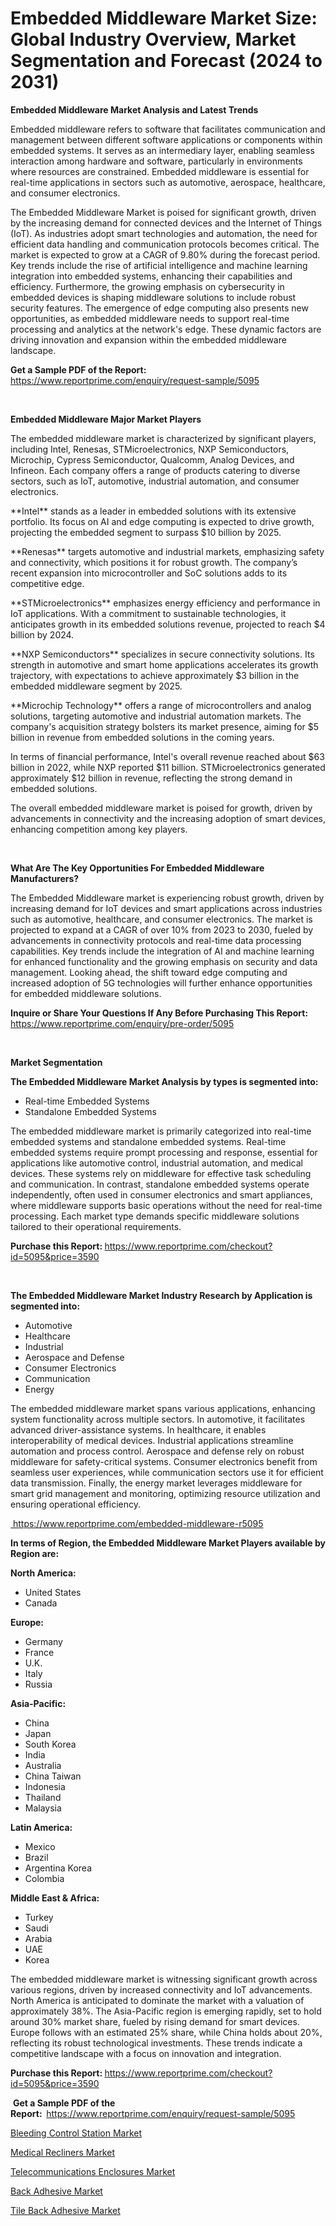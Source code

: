 <p><h1>Embedded Middleware Market Size: Global Industry Overview, Market Segmentation and Forecast (2024 to 2031)</h1></p><p><strong>Embedded Middleware Market Analysis and Latest Trends</strong></p>
<p><p>Embedded middleware refers to software that facilitates communication and management between different software applications or components within embedded systems. It serves as an intermediary layer, enabling seamless interaction among hardware and software, particularly in environments where resources are constrained. Embedded middleware is essential for real-time applications in sectors such as automotive, aerospace, healthcare, and consumer electronics.</p><p>The Embedded Middleware Market is poised for significant growth, driven by the increasing demand for connected devices and the Internet of Things (IoT). As industries adopt smart technologies and automation, the need for efficient data handling and communication protocols becomes critical. The market is expected to grow at a CAGR of 9.80% during the forecast period. Key trends include the rise of artificial intelligence and machine learning integration into embedded systems, enhancing their capabilities and efficiency. Furthermore, the growing emphasis on cybersecurity in embedded devices is shaping middleware solutions to include robust security features. The emergence of edge computing also presents new opportunities, as embedded middleware needs to support real-time processing and analytics at the network's edge. These dynamic factors are driving innovation and expansion within the embedded middleware landscape.</p></p>
<p><strong>Get a Sample PDF of the Report:&nbsp;</strong> <a href="https://www.reportprime.com/enquiry/request-sample/5095">https://www.reportprime.com/enquiry/request-sample/5095</a></p>
<p>&nbsp;</p>
<p><strong>Embedded Middleware Major Market Players</strong></p>
<p><p>The embedded middleware market is characterized by significant players, including Intel, Renesas, STMicroelectronics, NXP Semiconductors, Microchip, Cypress Semiconductor, Qualcomm, Analog Devices, and Infineon. Each company offers a range of products catering to diverse sectors, such as IoT, automotive, industrial automation, and consumer electronics.</p><p>**Intel** stands as a leader in embedded solutions with its extensive portfolio. Its focus on AI and edge computing is expected to drive growth, projecting the embedded segment to surpass $10 billion by 2025. </p><p>**Renesas** targets automotive and industrial markets, emphasizing safety and connectivity, which positions it for robust growth. The company’s recent expansion into microcontroller and SoC solutions adds to its competitive edge.</p><p>**STMicroelectronics** emphasizes energy efficiency and performance in IoT applications. With a commitment to sustainable technologies, it anticipates growth in its embedded solutions revenue, projected to reach $4 billion by 2024.</p><p>**NXP Semiconductors** specializes in secure connectivity solutions. Its strength in automotive and smart home applications accelerates its growth trajectory, with expectations to achieve approximately $3 billion in the embedded middleware segment by 2025.</p><p>**Microchip Technology** offers a range of microcontrollers and analog solutions, targeting automotive and industrial automation markets. The company's acquisition strategy bolsters its market presence, aiming for $5 billion in revenue from embedded solutions in the coming years.</p><p>In terms of financial performance, Intel's overall revenue reached about $63 billion in 2022, while NXP reported $11 billion. STMicroelectronics generated approximately $12 billion in revenue, reflecting the strong demand in embedded solutions.</p><p>The overall embedded middleware market is poised for growth, driven by advancements in connectivity and the increasing adoption of smart devices, enhancing competition among key players.</p></p>
<p>&nbsp;</p>
<p><strong>What Are The Key Opportunities For Embedded Middleware Manufacturers?</strong></p>
<p><p>The Embedded Middleware market is experiencing robust growth, driven by increasing demand for IoT devices and smart applications across industries such as automotive, healthcare, and consumer electronics. The market is projected to expand at a CAGR of over 10% from 2023 to 2030, fueled by advancements in connectivity protocols and real-time data processing capabilities. Key trends include the integration of AI and machine learning for enhanced functionality and the growing emphasis on security and data management. Looking ahead, the shift toward edge computing and increased adoption of 5G technologies will further enhance opportunities for embedded middleware solutions.</p></p>
<p><strong>Inquire or Share Your Questions If Any Before Purchasing This Report:</strong> <a href="https://www.reportprime.com/enquiry/pre-order/5095">https://www.reportprime.com/enquiry/pre-order/5095</a></p>
<p>&nbsp;</p>
<p><strong>Market Segmentation</strong></p>
<p><strong>The Embedded Middleware Market Analysis by types is segmented into:</strong></p>
<p><ul><li>Real-time Embedded Systems</li><li>Standalone Embedded Systems</li></ul></p>
<p><p>The embedded middleware market is primarily categorized into real-time embedded systems and standalone embedded systems. Real-time embedded systems require prompt processing and response, essential for applications like automotive control, industrial automation, and medical devices. These systems rely on middleware for effective task scheduling and communication. In contrast, standalone embedded systems operate independently, often used in consumer electronics and smart appliances, where middleware supports basic operations without the need for real-time processing. Each market type demands specific middleware solutions tailored to their operational requirements.</p></p>
<p><strong>Purchase this Report:&nbsp;</strong><a href="https://www.reportprime.com/checkout?id=5095&price=3590">https://www.reportprime.com/checkout?id=5095&price=3590</a></p>
<p>&nbsp;</p>
<p><strong>The Embedded Middleware Market Industry Research by Application is segmented into:</strong></p>
<p><ul><li>Automotive</li><li>Healthcare</li><li>Industrial</li><li>Aerospace and Defense</li><li>Consumer Electronics</li><li>Communication</li><li>Energy</li></ul></p>
<p><p>The embedded middleware market spans various applications, enhancing system functionality across multiple sectors. In automotive, it facilitates advanced driver-assistance systems. In healthcare, it enables interoperability of medical devices. Industrial applications streamline automation and process control. Aerospace and defense rely on robust middleware for safety-critical systems. Consumer electronics benefit from seamless user experiences, while communication sectors use it for efficient data transmission. Finally, the energy market leverages middleware for smart grid management and monitoring, optimizing resource utilization and ensuring operational efficiency.</p></p>
<p><a href="https://www.reportprime.com/embedded-middleware-r5095">&nbsp;https://www.reportprime.com/embedded-middleware-r5095</a></p>
<p><strong>In terms of Region, the Embedded Middleware Market Players available by Region are:</strong></p>
<p>
    <p> <strong> North America: </strong>
        <ul>
            <li>United States</li>
            <li>Canada</li>
        </ul>
        </p> 
    <p> <strong> Europe: </strong>
        <ul>
            <li>Germany</li>
            <li>France</li>
            <li>U.K.</li>
            <li>Italy</li>
            <li>Russia</li>
        </ul>
        </p> 
    <p> <strong> Asia-Pacific: </strong>
        <ul>
            <li>China</li>
            <li>Japan</li>
            <li>South Korea</li>
            <li>India</li>
            <li>Australia</li>
            <li>China Taiwan</li>
            <li>Indonesia</li>
            <li>Thailand</li>
            <li>Malaysia</li>
        </ul>
        </p> 
    <p> <strong> Latin America: </strong>
        <ul>
            <li>Mexico</li>
            <li>Brazil</li>
            <li>Argentina Korea</li>
            <li>Colombia</li>
        </ul>
        </p> 
    <p> <strong> Middle East & Africa: </strong>
        <ul>
            <li>Turkey</li>
            <li>Saudi</li>
            <li>Arabia</li>
            <li>UAE</li>
            <li>Korea</li>
        </ul>
    </p>
    </p>
<p><p>The embedded middleware market is witnessing significant growth across various regions, driven by increased connectivity and IoT advancements. North America is anticipated to dominate the market with a valuation of approximately 38%. The Asia-Pacific region is emerging rapidly, set to hold around 30% market share, fueled by rising demand for smart devices. Europe follows with an estimated 25% share, while China holds about 20%, reflecting its robust technological investments. These trends indicate a competitive landscape with a focus on innovation and integration.</p></p>
<p><strong>Purchase this Report: </strong><a href="https://www.reportprime.com/checkout?id=5095&price=3590">https://www.reportprime.com/checkout?id=5095&price=3590</a></p>
<p>&nbsp;<strong>Get a Sample PDF of the Report:&nbsp;&nbsp;</strong><a href="https://www.reportprime.com/enquiry/request-sample/5095">https://www.reportprime.com/enquiry/request-sample/5095</a></p>
<p><strong></strong></p>
<p><p><a href="https://www.linkedin.com/pulse/how-regions-adapting-bleeding-control-station-market-global-qtt0e?trackingId=Vdb4K9srT32j8iW%2FUCe1UQ%3D%3D">Bleeding Control Station Market</a></p><p><a href="https://www.linkedin.com/pulse/medical-recliners-industry-analysis-report-its-market-size-skh1e?trackingId=k5q4lqcrSwuvXBE%2FyP0PLw%3D%3D">Medical Recliners Market</a></p><p><a href="https://www.linkedin.com/pulse/telecommunications-enclosures-market-size-growth-trends-industry-jyr7e?trackingId=sYD50vgJSqSqa%2FUIB%2Bv7eQ%3D%3D">Telecommunications Enclosures Market</a></p><p><a href="https://issuu.com/reportprime-2/docs/back-adhesive-market-size-2030.pptx_1dadbf1620b0fa">Back Adhesive Market</a></p><p><a href="https://issuu.com/reportprime-2/docs/tile-back-adhesive-market-size-2030_ced6d4256ac834">Tile Back Adhesive Market</a></p></p>